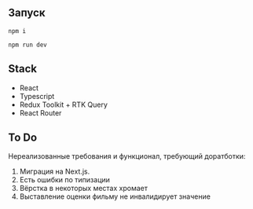 ## Запуск

```
npm i

npm run dev

```

## Stack

- React
- Typescript
- Redux Toolkit + RTK Query
- React Router

## To Do

Нереализованные требования и функционал, требующий доратботки:

1. Миграция на Next.js.
2. Есть ошибки по типизации
3. Вёрстка в некоторых местах хромает
4. Выставление оценки фильму не инвалидирует значение
